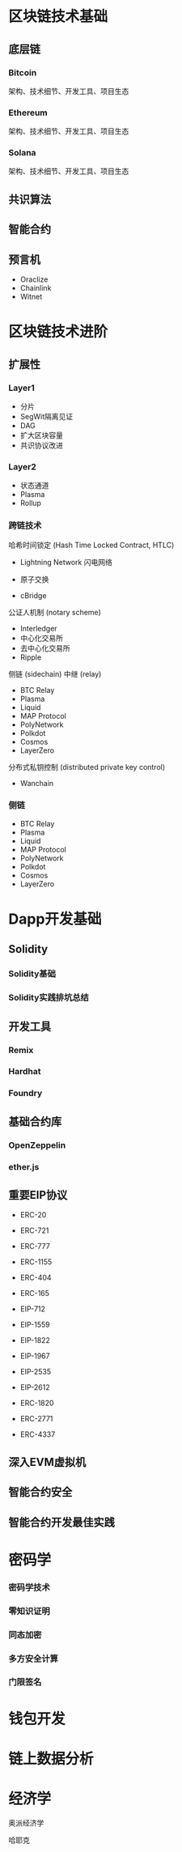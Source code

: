 

# 区块链技术基础



## 底层链

### Bitcoin

架构、技术细节、开发工具、项目生态

### Ethereum

架构、技术细节、开发工具、项目生态

### Solana

架构、技术细节、开发工具、项目生态



## 共识算法



## 智能合约



## 预言机

- Oraclize
- Chainlink
- Witnet



# 区块链技术进阶





## 扩展性

### Layer1

- 分片
- SegWit隔离见证 
- DAG
- 扩大区块容量
- 共识协议改进

### Layer2

- 状态通道
- Plasma
- Rollup

### 跨链技术

哈希时间锁定 (Hash Time Locked Contract, HTLC)

- Lightning Network 闪电网络
- 原子交换


- cBridge

公证人机制 (notary scheme)

- Interledger
- 中心化交易所
- 去中心化交易所
- Ripple

侧链 (sidechain) 中继 (relay)

- BTC Relay
- Plasma
- Liquid
- MAP Protocol
- PolyNetwork
- Polkdot
- Cosmos
- LayerZero

分布式私钥控制 (distributed private key control)

- Wanchain


### 侧链

- BTC Relay
- Plasma
- Liquid
- MAP Protocol
- PolyNetwork
- Polkdot
- Cosmos
- LayerZero

# Dapp开发基础



## Solidity

### Solidity基础

### Solidity实践排坑总结



## 开发工具

### Remix

### Hardhat

### Foundry



## 基础合约库

### OpenZeppelin

### ether.js



## 重要EIP协议

- ERC-20
- ERC-721
- ERC-777
- ERC-1155
- ERC-404
- ERC-165
- EIP-712
- EIP-1559
- EIP-1822
- EIP-1967
- EIP-2535
- EIP-2612

- ERC-1820

- ERC-2771

- ERC-4337



## 深入EVM虚拟机

## 智能合约安全

## 智能合约开发最佳实践







# 密码学

### 密码学技术

### 零知识证明

### 同态加密

### 多方安全计算

### 门限签名



# 钱包开发



# 链上数据分析



# 经济学

奥派经济学

哈耶克





